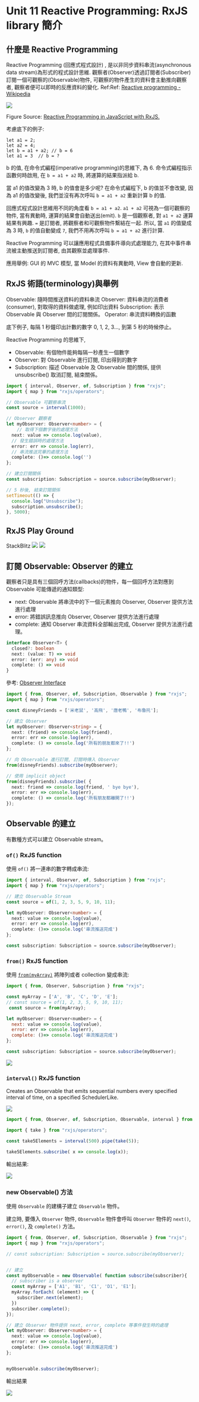 # Unit 11 Reactive Programming: RxJS library 簡介

## 什麼是 Reactive Programming

Reactive Programming (回應式程式設計) , 是以非同步資料串流(asynchronous data stream)為形式的程式設計思維. 觀察者(Observer)透過訂閱者(Subscriber)訂閱一個可觀察的(Observable)物件, 可觀察的物件產生的資料會主動推向觀察者, 觀察者便可以即時的反應資料的變化. Ref:Ref: [Reactive programming - Wikipedia](https://en.wikipedia.org/wiki/Reactive_programming)

![](https://res.cloudinary.com/practicaldev/image/fetch/s--HJ0-5sVo--/c_limit%2Cf_auto%2Cfl_progressive%2Cq_auto%2Cw_880/https://thepracticaldev.s3.amazonaws.com/i/7hevybycq37g57jgugx6.jpg)

Figure Source: [Reactive Programming in JavaScript with RxJS.](https://dev.to/sagar/reactive-programming-in-javascript-with-rxjs-4jom)

考慮底下的例子:
```
let a1 = 2;
let a2 = 4;
let b = a1 + a2; // b = 6
let a1 = 3  // b = ?
```

b 的值, 在命令式編程(imperative programming)的思維下, 為 6. 命令式編程指示函數何時啟用, 在 `b = a1 + a2` 時, 將運算的結果指派給 b.

當 a1 的值改變為 3 時, b 的值會是多少呢? 在命令式編程下, b 的值並不會改變, 因為 a1 的值改變後, 我們並沒有再次呼叫 `b = a1 + a2` 重新計算 b 的值.

回應式程式設計思維用不同的角度看 `b = a1 + a2`. `a1 + a2` 可視為一個可觀察的物件, 當有異動時, 運算的結果會自動送出(emit). `b` 是一個觀察者, 對 `a1 + a2` 運算結果有興趣. `=` 是訂閱者, 將觀察者和可觀察物件繫結在一起. 所以, 當 `a1` 的值變成為 3 時, `b` 的值自動變成 `7`, 我們不用再次呼叫 `b = a1 + a2` 進行計算.

Reactive Programming 可以讓應用程式具備事件導向式處理能力, 在其中事件串流被主動推送到訂閱者, 由其觀察並處理事件.

應用舉例: GUI 的 MVC 模型, 當 Model 的資料有異動時, View 會自動的更新. 



## RxJS 術語(terminology)與舉例

Observable: 隨時間推送資料的資料串流
Observer: 資料串流的消費者(consumer), 對取得的資料做處理, 例如印出資料
Subscription: 表示 Observable 與 Observer 間的訂閱關係。
Operator: 串流資料轉換的函數

底下例子, 每隔 1 秒鐘印出計數的數字 0, 1, 2, 3..., 到第 5 秒的時候停止。

Reactive Programming 的思維下,

- Observable: 有個物件能夠每隔一秒產生一個數字
- Observer: 對 Observable 進行訂閱, 印出得到的數字
- Subscription: 描述 Observable 及 Observable 間的關係, 提供 unsubscribe() 取消訂閱, 結束關係。

```typescript
import { interval, Observer, of, Subscription } from "rxjs";
import { map } from "rxjs/operators";

// Observable 可觀察串流
const source = interval(1000);

// Observer 觀察者
let myObserver: Observer<number> = {
    // 取得下個數字後的處理方法
  next: value => console.log(value),
  // 發生錯誤時的處理方法
  error: err => console.log(err),
  // 串流推送完畢的處理方法
  complete: ()=> console.log('')
};

// 建立訂閱關係
const subscription: Subscription = source.subscribe(myObserver);

// 5 秒後, 結束訂閱關係
setTimeout(() => {
  console.log("Unsubscribe");
  subscription.unsubscribe();
}, 5000);
```

## RxJS Play Ground

StackBlitz
![](img/u11-i01.png)
![](img/u11-i02.png)

## 訂閱 Observable: Observer 的建立


觀察者只是具有三個回呼方法(callbacks)的物件，每一個回呼方法對應到 Observable 可能傳遞的通知類型: 
- next: Observable 將串流中的下一個元素推向 Observer, Observer 提供方法進行處理
- error: 將錯誤訊息推向 Observer, Observer 提供方法進行處理
- complete: 通知 Observer 串流資料全部輸出完成, Observer 提供方法進行處理。

```typescript
interface Observer<T> {
  closed?: boolean
  next: (value: T) => void
  error: (err: any) => void
  complete: () => void
}
```

參考: [Observer Interface](https://rxjs-dev.firebaseapp.com/api/index/interface/Observer)


```typescript
import { from, Observer, of, Subscription, Observable } from "rxjs";
import { map } from "rxjs/operators";

const disneyFriends = ['米老鼠', '高飛', '唐老鴨', '布魯托'];

// 建立 Observer
let myObserver: Observer<string> = {
  next: (friend) => console.log(friend),
  error: err => console.log(err),
  complete: () => console.log('所有的朋友都來了!!')
};

// 向 Observable 進行訂閱, 訂閱時傳入 Observer
from(disneyFriends).subscribe(myObserver);

// 使用 implicit object
from(disneyFriends).subscribe( {
  next: friend => console.log(friend, ' bye bye'),
  error: err => console.log(err),
  complete: () => console.log('所有朋友都離開了!!')
});
```


## Observable 的建立

有數種方式可以建立 Observable stream。

### `of()` RxJS function
使用 `of()` 將一連串的數字轉成串流:

```typescript
import { interval, Observer, of, Subscription } from "rxjs";
import { map } from "rxjs/operators";

// 建立 Observable Stream
const source = of(1, 2, 3, 5, 9, 10, 11);

let myObserver: Observer<number> = {
  next: value => console.log(value),
  error: err => console.log(err),
  complete: ()=> console.log('串流推送完成')
};

const subscription: Subscription = source.subscribe(myObserver);
```

### `from()` RxJS function

使用 [`from(myArray)`](https://rxjs-dev.firebaseapp.com/api/index/function/from) 將陣列或者 collection 變成串流:

```js
import { from, Observer, Subscription } from "rxjs";

const myArray = ['A', 'B', 'C', 'D', 'E'];
// const source = of(1, 2, 3, 5, 9, 10, 11);
 const source = from(myArray);

let myObserver: Observer<number> = {
  next: value => console.log(value),
  error: err => console.log(err),
  complete: ()=> console.log('串流推送完成')
};

const subscription: Subscription = source.subscribe(myObserver);
```

![](https://rxjs-dev.firebaseapp.com/assets/images/marble-diagrams/from.png)

### `interval()` RxJS function

Creates an Observable that emits sequential numbers every specified interval of time, on a specified SchedulerLike.

![](https://rxjs-dev.firebaseapp.com/assets/images/marble-diagrams/interval.png)


```typescript
import { from, Observer, of, Subscription, Observable, interval } from "rxjs";

import { take } from "rxjs/operators";

const take5Elements = interval(500).pipe(take(5));

take5Elements.subscribe( x => console.log(x));
```

輸出結果:

![](img/u11-i04.png)

### new Observable() 方法

使用 `Observable` 的建構子建立 `Observable` 物件。

建立時, 要傳入 `Observer` 物件, `Observable` 物件會呼叫 `Observer` 物件的 `next()`, `error()`, 及 `complete()` 方法。

```typescript
import { from, Observer, of, Subscription, Observable } from "rxjs";
import { map } from "rxjs/operators";

// const subscription: Subscription = source.subscribe(myObserver);


// 建立
const myObservable = new Observable( function subscribe(subscriber){
  // subscriber is a observer
  const myArray = ['A1', 'B1', 'C1', 'D1', 'E1'];
  myArray.forEach( (element) => {
    subscriber.next(element);
  })
  subscriber.complete();
});

// 建立 Observer 物件提供 next, error, complete 等事件發生時的處理
let myObserver: Observer<number> = {
  next: value => console.log(value),
  error: err => console.log(err),
  complete: ()=> console.log('串流推送完成')
};


myObservable.subscribe(myObserver);
```

輸出結果

![](img/u11-i03.png)

